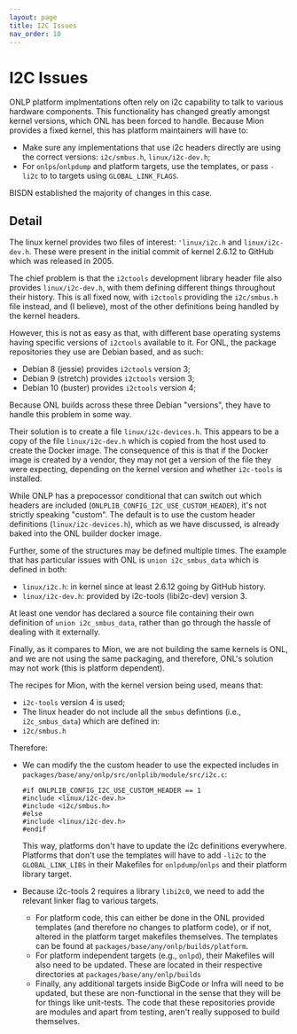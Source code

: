 ```yaml
---
layout: page
title: I2C Issues
nav_order: 10
---
```


I2C Issues
==========

ONLP platform implmentations often rely on i2c capability to talk to various
hardware components. This functionality has changed greatly amongst kernel 
versions, which ONL has been forced to handle. Because Mion provides a fixed
kernel, this has platform maintainers will have to:

* Make sure any implementations that use i2c headers directly are using the correct
  versions: `i2c/smbus.h`, `linux/i2c-dev.h`;
* For `onlps`/`onlpdump` and platform targets, use the templates, or pass `-li2c`
  to to targets using `GLOBAL_LINK_FLAGS`.

BISDN established the majority of changes in this case.

Detail
------
The linux kernel provides two files of interest: `'linux/i2c.h` and 
`linux/i2c-dev.h`. These were present in the initial commit of kernel 2.6.12 to
GitHub which was released in 2005.

The chief problem is that the `i2ctools` development library header file also
provides `linux/i2c-dev.h`, with them defining different things throughout their 
history. This is all fixed now, with `i2ctools` providing the `i2c/smbus.h` file
instead, and (I believe), most of the other definitions being handled by the
kernel headers.

However, this is not as easy as that, with different base operating systems 
having specific versions of `i2ctools` available to it. For ONL, the package
repositories they use are Debian based, and as such:
* Debian 8 (jessie) provides `i2ctools` version 3;
* Debian 9 (stretch) provides `i2ctools` version 3;
* Debian 10 (buster) provides `i2ctools` version 4;

Because ONL builds across these three Debian "versions", they have to handle this
problem in some way.

Their solution is to create a file `linux/i2c-devices.h`. This appears to be a
copy of the file `linux/i2c-dev.h` which is copied from the host used to create
the Docker image. The consequence of this is that if the Docker image is created
by a vendor, they may not get a version of the file they were expecting,
depending on the kernel version and whether `i2c-tools` is installed.

While ONLP has a prepocessor conditional that can switch out which headers are
included (`ONLPLIB_CONFIG_I2C_USE_CUSTOM_HEADER`), it's not strictly speaking
"custom". The default is to use the custom header definitions
(`linux/i2c-devices.h`), which as we have discussed, is already baked into the ONL 
builder docker image.

Further, some of the structures may be defined multiple times. The example that
has particular issues with ONL is `union i2c_smbus_data` which is defined in
both:
* `linux/i2c.h`: in kernel since at least 2.6.12 going by GitHub history.
* `linux/i2c-dev.h`: provided by i2c-tools (libi2c-dev) version 3.

At least one vendor has declared a source file containing their own definition of 
`union i2c_smbus_data`, rather than go through the hassle of dealing with it
externally.

Finally, as it compares to Mion, we are not building the same kernels is
ONL, and we are not using the same packaging, and therefore, ONL's solution may
not work (this is platform dependent).

The recipes for Mion, with the kernel version being used, means that:
* `i2c-tools` version 4 is used;
* The linux header do not include all the `smbus` defintions (i.e., 
  `i2c_smbus_data`) which are defined in:
* `i2c/smbus.h`

Therefore:
* We can modify the the custom header to use the expected includes in
  `packages/base/any/onlp/src/onlplib/module/src/i2c.c`:

      #if ONLPLIB_CONFIG_I2C_USE_CUSTOM_HEADER == 1
      #include <linux/i2c-dev.h>
      #include <i2c/smbus.h>
      #else
      #include <linux/i2c-dev.h>
      #endif
     
  This way, platforms don't have to update the i2c definitions everywhere.
  Platforms that don't use the templates will have to add `-li2c` to the 
  `GLOBAL_LINK_LIBS` in their Makefiles for `onlpdump`/`onlps` and their platform
  library target.
* Because i2c-tools 2 requires a library `libi2c0`, we need to add the relevant
  linker flag to various targets. 
    * For platform code, this can either be done in the ONL provided templates
      (and therefore no changes to platform code), or if not, altered in the
      platform target makefiles themselves. The templates can be found at 
      `packages/base/any/onlp/builds/platform`.
    * For platform independent targets (e.g., `onlpd`), their Makefiles will also
      need to be updated. These are located in their respective directories at
      `packages/base/any/onlp/builds`
    * Finally, any additional targets inside BigCode or Infra will need to be
      updated, but these are non-functional in the sense that they will be for
      things like unit-tests. The code that these repositories provide are modules
      and apart from testing, aren't really supposed to build themselves.
  
